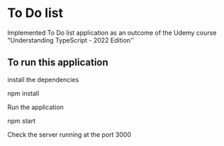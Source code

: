 # To Do list
Implemented To Do list application as an outcome of the Udemy course "Understanding TypeScript - 2022 Edition''

## To run this application
install the dependencies

npm install

Run the application

npm start

Check the server running at the port 3000
